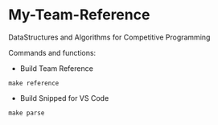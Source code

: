 # My-Team-Reference

DataStructures and Algorithms for Competitive Programming

Commands and functions:

- Build Team Reference

```
make reference
```

- Build Snipped for VS Code

```
make parse
```
